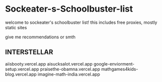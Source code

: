 # Sockeater-s-Schoolbuster-list

welcome to sockeater's schoolbuster list!
this includes free proxies, mostly static sites

give me recommendations or smth

## INTERSTELLAR
aiisbooty.vercel.app
aisucksalot.vercel.app
google-enviorment-setup.vercel.app
praisethe-obamna.vercel.app
mathgames4kids-blog.vercel.app
imagine-math-india.vercel.app


